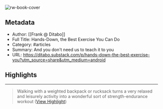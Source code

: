 ![rw-book-cover](https://substackcdn.com/image/fetch/w_1200,h_600,c_fill,f_jpg,q_auto:good,fl_progressive:steep,g_auto/https%3A%2F%2Fsubstack-post-media.s3.amazonaws.com%2Fpublic%2Fimages%2F54b8943b-3b96-4221-bf2f-13939700026e_3522x1982.jpeg)

## Metadata
- Author: [[Frank @ Ditabo]]
- Full Title: Hands-Down, the Best Exercise You Can Do
- Category: #articles
- Summary: And you don't need us to teach it to you
- URL: https://ditabo.substack.com/p/hands-down-the-best-exercise-you?utm_source=share&utm_medium=android

## Highlights
***

> Walking with a weighted backpack or rucksack turns a very relaxed and leisurely activity into a wonderful sort of strength-endurance workout ([View Highlight](https://read.readwise.io/read/01h1rbass63man536rr0vtk683))

